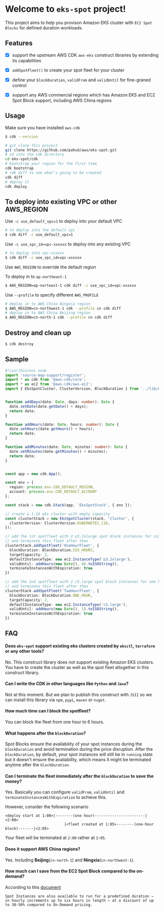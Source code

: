 # Welcome to `eks-spot` project!

This project aims to help you provison Amazon EKS cluster with `EC2 Spot Blocks` for defined duration workloads.


## Features

- [x] support the upstream AWS CDK `aws-eks` construct libraries by extending its capabilities
- [x] `addSpotFleet()` to create your spot fleet for your cluster
- [x] define your `blockDuration`, `validFrom` and `validUntil` for fine-graned control
- [x] support any AWS commercial regions which has Amazon EKS and EC2 Spot Block support, including AWS China regions


## Usage

Make sure you have installed `aws-cdk`

```bash
$ cdk --version
```

```bash
# git clone this project
git clone https://github.com/pahud/aws/eks-spot.git
# cd into the cdk directory
cd eks-spot/cdk
# bootstrap your region for the first time
cdk bootstrap
# cdk diff to see what's going to be created
cdk diff
# deploy it
cdk deploy
```

## To deploy into existing VPC or other AWS_REGION

Use `-c use_default_vpc=1` to deploy into your default VPC 

```bash
# to deploy into the default vpc
$ cdk diff -c use_default_vpc=1
```

Use `-c use_vpc_id=vpc-xxxxxx` to deploy into any existing VPC

```bash
# to deploy into vpc-xxxxxx
$ cdk diff -c use_vpc_id=vpc-xxxxxx
```

Use `AWS_REGION` to override the default region

To deploy in to `ap-northeast-1`

```bash
$ AWS_REGION=ap-norteast-1 cdk diff -c use_vpc_id=vpc-xxxxxx
```

Use `--profile` to specify different `AWS_PROFILE`

```bash
# deploy in to AWS China Ningxia region
$ AWS_REGION=cn-northwest-1 cdk --profile cn cdk diff 
# deploy in to AWS China Beijing region
$ AWS_REGION=cn-north-1 cdk --profile cn cdk diff 
```

## Destroy and clean up

```bash
$ cdk destroy
```


## Sample

```ts
#!/usr/bin/env node
import 'source-map-support/register';
import * as cdk from '@aws-cdk/core';
import * as ec2 from '@aws-cdk/aws-ec2';
import { EksSpotCluster, ClusterVersion, BlockDuration } from '../lib/eks-spot';


function addDays(date: Date, days: number): Date {
  date.setDate(date.getDate() + days);
  return date;
}

function addHours(date: Date, hours: number): Date {
  date.setHours(date.getHours() + hours);
  return date;
}

function addMinutes(date: Date, minutes: number): Date {
  date.setMinutes(date.getMinutes() + minutes);
  return date;
}


const app = new cdk.App();

const env = {
  region: process.env.CDK_DEFAULT_REGION,
  account: process.env.CDK_DEFAULT_ACCOUNT
};

const stack = new cdk.Stack(app, 'EksSpotStack', { env });

// create a 1.16 eks cluster with empty capacity
const clusterStack = new EksSpotCluster(stack, 'Cluster', { 
  clusterVersion: ClusterVersion.KUBERNETES_116,
});

// add the 1st spotfleet with 2 p3.2xlarge spot block instances for six hours
// and terminate this fleet after then
clusterStack.addSpotFleet('OneHourFleet', {
  blockDuration: BlockDuration.SIX_HOURS,
  targetCapacity: 2,
  defaultInstanceType: new ec2.InstanceType('p3.2xlarge'),
  validUntil: addHours(new Date(), 6).toISOString(),
  terminateInstancesWithExpiration: true
})

// add the 2nd spotfleet with 2 c5.large spot block instances for one hour
// and terminate this fleet after then
clusterStack.addSpotFleet('TwoHourFleet', {
  blockDuration: BlockDuration.ONE_HOUR,
  targetCapacity: 2,
  defaultInstanceType: new ec2.InstanceType('c5.large'),
  validUntil: addHours(new Date(), 1).toISOString(),
  terminateInstancesWithExpiration: true
})

```


## FAQ

#### Does `eks-spot` support existing eks clusters created by `eksctl`, `terraform` or any other tools?
No. This construct library does not support existing Amazon EKS clusters. You have to create the cluster as well as the spot fleet altogether in this construct library.

#### Can I write the CDK in other languages like `Python` and `Java`?
Not at this moment. But we plan to publish this construct with `JSII` so we can install this library via `npm`, `pypi`, `maven` or `nuget`.

#### How much time can I block the spotfleet?
You can block the fleet from one hour to 6 hours.

#### What happens after the `blockDuration`?
Spot Blocks ensure the availability of your spot instances during the `blockDuration` and avoid termination during the price disruption. After the `blockDuration`, by default, your spot instances will still be in `running` state but it doesn't ensure the availability, which means it might be terminated anytime after the `blockDuration`.

#### Can I terminate the fleet immediately after the `blockDuration` to save the money?
Yes. Basically you can configure `validFrom`, `validUntil` and `terminateInstancesWithExpiration` to achieve this. 

However, consider the following scenario

```
<deploy start at 1:00>|--------(one hour)-----------------------|<2:00>
                           |<fleet created at 1:05>--------(one-hour block)-------|<2:05>
```

Your fleet will be terminated at `2:00` rather at `2:05`.


#### Does it support AWS China regions?
Yes. Including **Beijing**(`cn-north-1`) and **Ningxia**(`cn-northwest-1`).

#### How much can I save from the EC2 Spot Block compared to the on-demand?
According to this [document](https://aws.amazon.com/ec2/spot/pricing/?nc1=h_ls)

`
Spot Instances are also available to run for a predefined duration – in hourly increments up to six hours in length – at a discount of up to 30-50% compared to On-Demand pricing.
`





